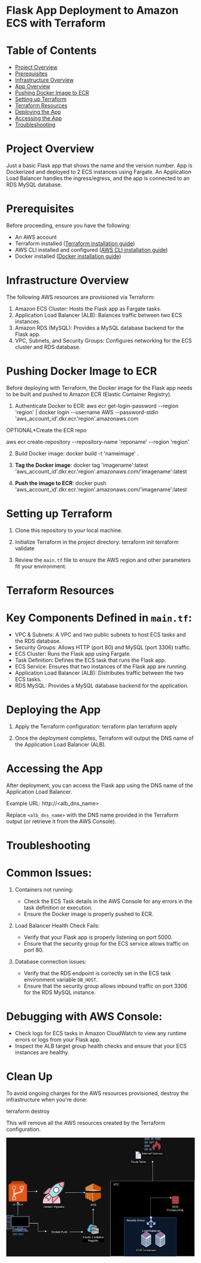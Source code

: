 # Flask App Deployment to Amazon ECS with Terraform 

# Table of Contents 
- [Project Overview](#project-overview)
- [Prerequisites](#prerequisites)
- [Infrastructure Overview](#infrastructure-overview)
- [App Overview](#app-overview)
- [Pushing Docker Image to ECR](#pushing-docker-image-to-ecr)
- [Setting up Terraform](#setting-up-terraform)
- [Terraform Resources](#terraform-resources)
- [Deploying the App](#deploying-the-app)
- [Accessing the App](#accessing-the-app)
- [Troubleshooting](#troubleshooting)

# Project Overview

Just a basic Flask app that shows the name and the version number. App is Dockerized and deployed to 2 ECS instances using Fargate. An Application Load Balancer handles the ingress/egress, and the app is connected to an RDS MySQL database.

# Prerequisites

Before proceeding, ensure you have the following:

- An AWS account
- Terraform installed ([Terraform installation guide](https://learn.hashicorp.com/tutorials/terraform/install-cli))
- AWS CLI installed and configured ([AWS CLI installation guide](https://docs.aws.amazon.com/cli/latest/userguide/install-cliv2.html))
- Docker installed ([Docker installation guide](https://docs.docker.com/get-docker/))

# Infrastructure Overview 

The following AWS resources are provisioned via Terraform:

1. Amazon ECS Cluster: Hosts the Flask app as Fargate tasks.
2. Application Load Balancer (ALB): Balances traffic between two ECS instances.
3. Amazon RDS (MySQL): Provides a MySQL database backend for the Flask app.
4. VPC, Subnets, and Security Groups: Configures networking for the ECS cluster and RDS database.

# Pushing Docker Image to ECR

Before deploying with Terraform, the Docker image for the Flask app needs to be built and pushed to Amazon ECR (Elastic Container Registry).

1. Authenticate Docker to ECR:
   aws ecr get-login-password --region 'region' | docker login --username AWS --password-stdin 'aws_account_id'.dkr.ecr.'region'.amazonaws.com

OPTIONAL*Create the ECR repo

aws ecr create-repository --repository-name 'reponame' --region 'region'

2. Build Docker image:
   docker build -t 'nameimage' .

3. **Tag the Docker image**:
   docker tag 'imagename':latest 'aws_account_id'.dkr.ecr.'region'.amazonaws.com/'imagename':latest

4. **Push the image to ECR**:
   docker push 'aws_account_id'.dkr.ecr.'region'.amazonaws.com/'imagename':latest


# Setting up Terraform

1. Clone this repository to your local machine.

2. Initialize Terraform in the project directory:
   terraform init
   terraform validate

3. Review the `main.tf` file to ensure the AWS region and other parameters fit your environment.

# Terraform Resources

# Key Components Defined in `main.tf`:

- VPC & Subnets: A VPC and two public subnets to host ECS tasks and the RDS database.
- Security Groups: Allows HTTP (port 80) and MySQL (port 3306) traffic.
- ECS Cluster: Runs the Flask app using Fargate.
- Task Definition: Defines the ECS task that runs the Flask app.
- ECS Service: Ensures that two instances of the Flask app are running.
- Application Load Balancer (ALB): Distributes traffic between the two ECS tasks.
- RDS MySQL: Provides a MySQL database backend for the application.

# Deploying the App

1. Apply the Terraform configuration:
    terraform plan
    terraform apply

2. Once the deployment completes, Terraform will output the DNS name of the Application Load Balancer (ALB).

# Accessing the App

After deployment, you can access the Flask app using the DNS name of the Application Load Balancer. 

Example URL: http://<alb_dns_name>

Replace `<alb_dns_name>` with the DNS name provided in the Terraform output (or retrieve it from the AWS Console).

# Troubleshooting

# Common Issues:

1. Containers not running:
   - Check the ECS Task details in the AWS Console for any errors in the task definition or execution.
   - Ensure the Docker image is properly pushed to ECR.

2. Load Balancer Health Check Fails:
   - Verify that your Flask app is properly listening on port 5000.
   - Ensure that the security group for the ECS service allows traffic on port 80.

3. Database connection issues:
   - Verify that the RDS endpoint is correctly set in the ECS task environment variable `DB_HOST`.
   - Ensure that the security group allows inbound traffic on port 3306 for the RDS MySQL instance.

# Debugging with AWS Console:
- Check logs for ECS tasks in Amazon CloudWatch to view any runtime errors or logs from your Flask app.
- Inspect the ALB target group health checks and ensure that your ECS instances are healthy.

# Clean Up

To avoid ongoing charges for the AWS resources provisioned, destroy the infrastructure when you're done:

terraform destroy

This will remove all the AWS resources created by the Terraform configuration.


![alt text](https://github.com/BekeAtGithub/flaskECS/blob/master/FlaskECS.png)